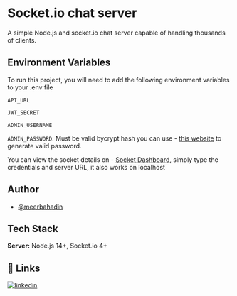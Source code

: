 
# Socket.io chat server
A simple Node.js and socket.io chat server capable of handling thousands of clients.


## Environment Variables

To run this project, you will need to add the following environment variables to your .env file

`API_URL`

`JWT_SECRET`

`ADMIN_USERNAME`

`ADMIN_PASSWORD`: Must be valid bycrypt hash you can use - [this website](https://bcrypt-generator.com/) to generate valid password.

You can view the socket details on - [Socket Dashboard](https://admin.socket.io/), simply type the credentials and server
 URL, it also works on localhost

  
## Author

- [@meerbahadin](https://www.github.com/meerbahadin)

  
## Tech Stack

**Server:** Node.js 14+, Socket.io 4+

  
## 🔗 Links
[![linkedin](https://img.shields.io/badge/linkedin-0A66C2?style=for-the-badge&logo=linkedin&logoColor=white)](https://www.linkedin.com/in/meerbahadin/)

  
